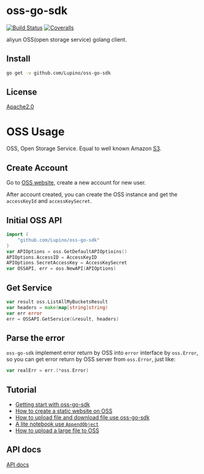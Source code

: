 oss-go-sdk
==================================

[![Build Status](https://travis-ci.org/Lupino/oss-go-sdk.svg?branch=master)](https://travis-ci.org/Lupino/oss-go-sdk)
[![Coveralls](https://coveralls.io/repos/Lupino/oss-go-sdk/badge.png?branch=master)](https://coveralls.io/r/Lupino/oss-go-sdk)

aliyun OSS(open storage service) golang client.

## Install

```bash
go get -v github.com/Lupino/oss-go-sdk
```

## License

[Apache2.0](LICENSE)

# OSS Usage

OSS, Open Storage Service. Equal to well known Amazon [S3](http://aws.amazon.com/s3/).

## Create Account

Go to [OSS website](http://www.aliyun.com/product/oss/?lang=en), create a new account for new user.

After account created, you can create the OSS instance and get the `accessKeyId` and `accessKeySecret`.

## Initial OSS API

```go
import (
    "github.com/Lupino/oss-go-sdk"
)
var APIOptions = oss.GetDefaultAPIOptioins()
APIOptions.AccessID = AccessKeyID
APIOptions.SecretAccessKey = AccessKeySecret
var OSSAPI, err = oss.NewAPI(APIOptions)
```

## Get Service

```go
var result oss.ListAllMyBucketsResult
var headers = make(map[string]string)
var err error
err = OSSAPI.GetService(&result, headers)
```

## Parse the error

`oss-go-sdk` implement error return by OSS into `error` interface by `oss.Error`,
so you can get error return by OSS server from `oss.Error`, just like:

```go
var realErr = err.(*oss.Error)
```

## Tutorial

* [Getting start with oss-go-sdk](examples/getting_start)
* [How to create a static website on OSS](examples/website)
* [How to upload file and download file use oss-go-sdk](examples/file_upload_download)
* [A lite notebook use `AppendObject`](examples/notebook)
* [How to upload a large file to OSS](examples/upload_large_file)

## API docs

[API docs](https://godoc.org/github.com/Lupino/oss-go-sdk)
